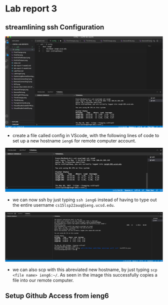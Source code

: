 # Lab report 3
## streamlining ssh Configuration

![Image](sshConfig.png)

* create a file called config in VScode, with the following lines of code to set up a new hostname `ieng6` for remote computer account. 

![Image](shhCommand.png)

* we can now ssh by just typing `ssh ieng6` instead of having to type out the entire username `cs15lsp22auq@ieng.ucsd.edu`.

![Image](scpCommand.png)

* we can also scp with this abreviated new hostname, by just typing `scp <file name> ieng6:~/`. As seen in the image this successfully copies a file into our remote computer.

## Setup Github Access from ieng6

